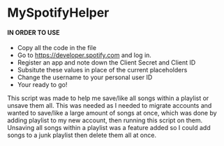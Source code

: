 # MySpotifyHelper
#### IN ORDER TO USE 
- Copy all the code in the file
- Go to https://developer.spotify.com and log in.
- Register an app and note down the Client Secret and Client ID
- Subsitute these values in place of the current placeholders
- Change the username to your personal user ID
- Your ready to go!  



This script was made to help me save/like all songs within a playlist or unsave them all. 
This was needed as I needed to migrate accounts and wanted to save/like a large amount of songs at once, 
which was done by adding playlist to my new account, then running this script on them. Unsaving all songs within a playlist
was a feature added so I could add songs to a junk playlist then delete them all at once.
